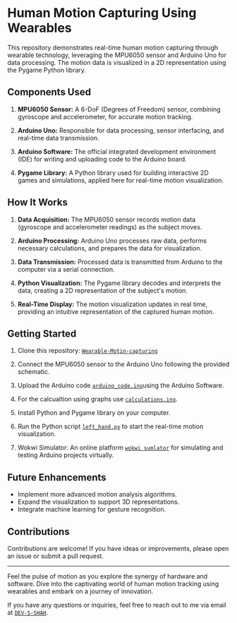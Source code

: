# Human Motion Capturing Using Wearables

This repository demonstrates real-time human motion capturing through wearable technology, leveraging the MPU6050 sensor and Arduino Uno for data processing. The motion data is visualized in a 2D representation using the Pygame Python library.

## Components Used

1. **MPU6050 Sensor:** A 6-DoF (Degrees of Freedom) sensor, combining gyroscope and accelerometer, for accurate motion tracking.

2. **Arduino Uno:** Responsible for data processing, sensor interfacing, and real-time data transmission.

3. **Arduino Software:** The official integrated development environment (IDE) for writing and uploading code to the Arduino board.

4. **Pygame Library:** A Python library used for building interactive 2D games and simulations, applied here for real-time motion visualization.

## How It Works

1. **Data Acquisition:** The MPU6050 sensor records motion data (gyroscope and accelerometer readings) as the subject moves.

2. **Arduino Processing:** Arduino Uno processes raw data, performs necessary calculations, and prepares the data for visualization.

3. **Data Transmission:** Processed data is transmitted from Arduino to the computer via a serial connection.

4. **Python Visualization:** The Pygame library decodes and interprets the data, creating a 2D representation of the subject's motion.

5. **Real-Time Display:** The motion visualization updates in real time, providing an intuitive representation of the captured human motion.

## Getting Started

1. Clone this repository: [`Wearable-Motin-capturing`](https://github.com/DEV-S-SHAH/Wearable-Motion-Capture.git)

2. Connect the MPU6050 sensor to the Arduino Uno following the provided schematic.

3. Upload the Arduino code [`arduino_code.ino`](https://github.com/DEV-S-SHAH/Wearable-Motion-Capture/blob/main/Wearable-Motion-Capturing/arduino_code.ino)using the Arduino Software.

4. For the calcualtion using graphs use [`calculations.ino`](https://github.com/DEV-S-SHAH/Wearable-Motion-Capture/blob/main/Wearable-Motion-Capturing/calculations.ino).

5. Install Python and Pygame library on your computer.

6. Run the Python script [`left_hand.py`](https://github.com/DEV-S-SHAH/Wearable-Motion-Capture/blob/main/Wearable-Motion-Capturing/left_hand.py) to start the real-time motion visualization.

7. Wokwi Simulator: An online platform [`wokwi sumlator`](https://wokwi.com/projects/372849380809466881) for simulating and testing Arduino projects virtually.
                     

## Future Enhancements

- Implement more advanced motion analysis algorithms.
- Expand the visualization to support 3D representations.
- Integrate machine learning for gesture recognition.

## Contributions

Contributions are welcome! If you have ideas or improvements, please open an issue or submit a pull request.

---

Feel the pulse of motion as you explore the synergy of hardware and software. Dive into the captivating world of human motion tracking using wearables and embark on a journey of innovation.

If you have any questions or inquiries, feel free to reach out to me via email at [`DEV-S-SHAH`](mailto:devs4452@gmail.com).

